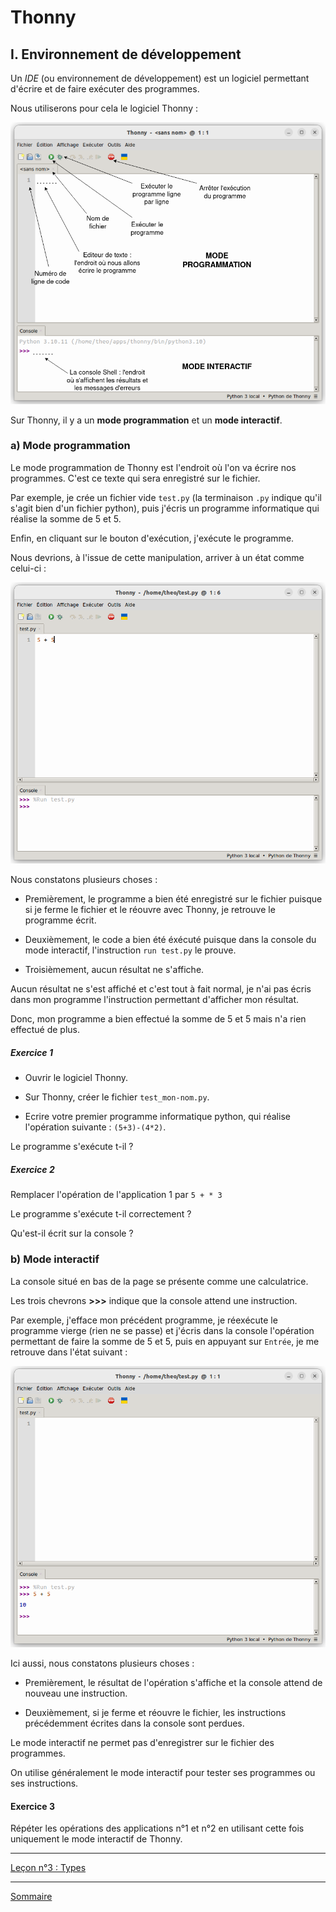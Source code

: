 # Thonny

## I. Environnement de développement

Un *IDE* (ou environnement de développement) est un logiciel permettant d'écrire et de faire exécuter des programmes.

Nous utiliserons pour cela le logiciel Thonny :

![](./img/presentation_thonny.png)

Sur Thonny, il y a un **mode programmation** et un **mode interactif**.

### a) Mode programmation

Le mode programmation de Thonny est l'endroit où l'on va écrire nos programmes. C'est ce texte qui sera enregistré sur le fichier.

Par exemple, je crée un fichier vide `test.py` (la terminaison `.py` indique qu'il s'agit bien d'un fichier python), puis j'écris un programme informatique qui réalise la somme de $5$ et $5$.

Enfin, en cliquant sur le bouton d'exécution, j'exécute le programme.

Nous devrions, à l'issue de cette manipulation, arriver à un état comme celui-ci :

![](./img/mode_programmation.png)

Nous constatons plusieurs choses :

- Premièrement, le programme a bien été enregistré sur le fichier puisque si je ferme le fichier et le réouvre avec Thonny, je retrouve le programme écrit.

- Deuxièmement, le code a bien été éxécuté puisque dans la console du mode interactif, l'instruction `run test.py` le prouve.

- Troisièmement, aucun résultat ne s'affiche.

Aucun résultat ne s'est affiché et c'est tout à fait normal, je n'ai pas écris dans mon programme l'instruction permettant d'afficher mon résultat.

Donc, mon programme a bien effectué la somme de $5$ et $5$ mais n'a rien effectué de plus.

##### Exercice 1

- Ouvrir le logiciel Thonny.

- Sur Thonny, créer le fichier `test_mon-nom.py`.

- Ecrire votre premier programme informatique python, qui réalise l'opération suivante : `(5+3)-(4*2)`.

Le programme s'exécute t-il ?

##### Exercice 2

Remplacer l'opération de l'application 1 par `5 + * 3`

Le programme s'exécute t-il correctement ? 

Qu'est-il écrit sur la console ?

### b) Mode interactif

La console situé en bas de la page se présente comme une calculatrice.

Les trois chevrons **>>>** indique que la console attend une instruction.

Par exemple, j'efface mon précédent programme, je réexécute le programme vierge (rien ne se passe) et j'écris dans la console l'opération permettant de faire la somme de $5$ et $5$, puis en appuyant sur `Entrée`, je me retrouve dans l'état suivant :

![](./img/mode_interactif.png)

Ici aussi, nous constatons plusieurs choses :

- Premièrement, le résultat de l'opération s'affiche et la console attend de nouveau une instruction.

- Deuxièmement, si je ferme et réouvre le fichier, les instructions précédemment écrites dans la console sont perdues.

Le mode interactif ne permet pas d'enregistrer sur le fichier des programmes.

On utilise généralement le mode interactif pour tester ses programmes ou ses instructions.

#### Exercice 3

Répéter les opérations des applications n°1 et n°2 en utilisant cette fois uniquement le mode interactif de Thonny.

________

[Leçon n°3 : Types](./Types.md)

________

[Sommaire](./../../seconde/)
